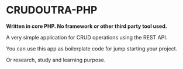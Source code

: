 # CRUDOUTRA-PHP

**Written in core PHP.
No framework or other third party tool used.**


A very simple application for CRUD operations using the REST API.

You can use this app as boilerplate code for jump starting your project.

Or research, study and learning purpose.

 
